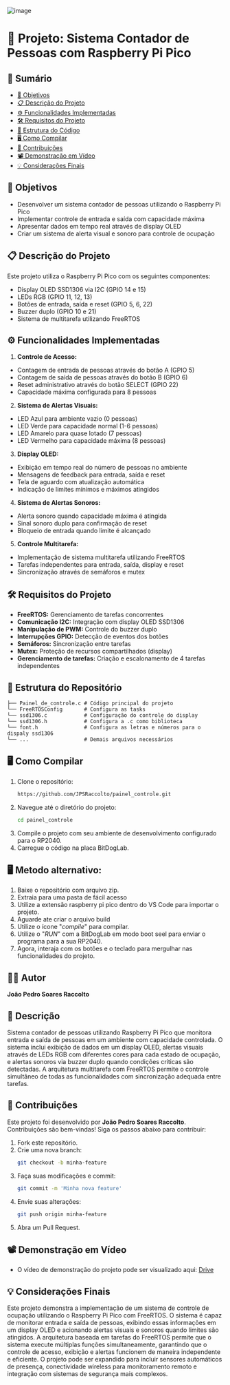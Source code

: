 ![image](https://github.com/user-attachments/assets/f2a5c9b8-6208-4723-8f46-1d74be421827)

# 👥 Projeto: Sistema Contador de Pessoas com Raspberry Pi Pico

## 📑 Sumário
- [🎯 Objetivos](#-objetivos)
- [📋 Descrição do Projeto](#-descrição-do-projeto)
- [⚙️ Funcionalidades Implementadas](#️-funcionalidades-implementadas)
- [🛠️ Requisitos do Projeto](#️-requisitos-do-projeto)
- [📂 Estrutura do Código](#-estrutura-do-código)
- [🖥️ Como Compilar](#️-como-compilar)
- [🤝 Contribuições](#-contribuições)
- [📽️ Demonstração em Vídeo](#️-demonstração-em-vídeo)
- [💡 Considerações Finais](#-considerações-finais)

## 🎯 Objetivos
- Desenvolver um sistema contador de pessoas utilizando o Raspberry Pi Pico
- Implementar controle de entrada e saída com capacidade máxima
- Apresentar dados em tempo real através de display OLED
- Criar um sistema de alerta visual e sonoro para controle de ocupação

## 📋 Descrição do Projeto
Este projeto utiliza o Raspberry Pi Pico com os seguintes componentes:

- Display OLED SSD1306 via I2C (GPIO 14 e 15)
- LEDs RGB (GPIO 11, 12, 13)
- Botões de entrada, saída e reset (GPIO 5, 6, 22)
- Buzzer duplo (GPIO 10 e 21)
- Sistema de multitarefa utilizando FreeRTOS

## ⚙️ Funcionalidades Implementadas
1. **Controle de Acesso:**
- Contagem de entrada de pessoas através do botão A (GPIO 5)
- Contagem de saída de pessoas através do botão B (GPIO 6)
- Reset administrativo através do botão SELECT (GPIO 22)
- Capacidade máxima configurada para 8 pessoas


2. **Sistema de Alertas Visuais:**
- LED Azul para ambiente vazio (0 pessoas)
- LED Verde para capacidade normal (1-6 pessoas)
- LED Amarelo para quase lotado (7 pessoas)
- LED Vermelho para capacidade máxima (8 pessoas)


3. **Display OLED:**
- Exibição em tempo real do número de pessoas no ambiente
- Mensagens de feedback para entrada, saída e reset
- Tela de aguardo com atualização automática
- Indicação de limites mínimos e máximos atingidos


4. **Sistema de Alertas Sonoros:**
- Alerta sonoro quando capacidade máxima é atingida
- Sinal sonoro duplo para confirmação de reset
- Bloqueio de entrada quando limite é alcançado


5. **Controle Multitarefa:**
- Implementação de sistema multitarefa utilizando FreeRTOS
- Tarefas independentes para entrada, saída, display e reset
- Sincronização através de semáforos e mutex

## 🛠️ Requisitos do Projeto
- **FreeRTOS:** Gerenciamento de tarefas concorrentes
- **Comunicação I2C:** Integração com display OLED SSD1306
- **Manipulação de PWM:** Controle do buzzer duplo
- **Interrupções GPIO:** Detecção de eventos dos botões
- **Semáforos:** Sincronização entre tarefas
- **Mutex:** Proteção de recursos compartilhados (display)
- **Gerenciamento de tarefas:** Criação e escalonamento de 4 tarefas independentes


## 📂 Estrutura do Repositório
```
├── Painel_de_controle.c # Código principal do projeto
└── FreeRTOSConfig       # Configura as tasks
└── ssd1306.c            # Configuração do controle do display
└── ssd1306.h            # Configura a .c como biblioteca
└── font.h               # Configura as letras e números para o dispaly ssd1306
└── ...                  # Demais arquivos necessários
```

## 🖥️ Como Compilar
1. Clone o repositório:
   ```bash
   https://github.com/JPSRaccolto/painel_controle.git
   ```
2. Navegue até o diretório do projeto:
   ```bash
   cd painel_controle
   ```
3. Compile o projeto com seu ambiente de desenvolvimento configurado para o RP2040.
4. Carregue o código na placa BitDogLab.

## 🖥️ Metodo alternativo:
1. Baixe o repositório com arquivo zip.
2. Extraia para uma pasta de fácil acesso
3. Utilize a extensão raspberry pi pico dentro do VS Code para importar o projeto.
4. Aguarde ate criar o arquivo build
5. Utilize o ícone "_compile_" para compilar.
6. Utilize o "_RUN_" com a BitDogLab em modo boot seel para enviar o programa para a sua RP2040.
7. Agora, interaja com os botões e o teclado para mergulhar nas funcionalidades do projeto.

## 🧑‍💻 Autor
**João Pedro Soares Raccolto**

## 📝 Descrição
Sistema contador de pessoas utilizando Raspberry Pi Pico que monitora entrada e saída de pessoas em um ambiente com capacidade controlada. O sistema inclui exibição de dados em um display OLED, alertas visuais através de LEDs RGB com diferentes cores para cada estado de ocupação, e alertas sonoros via buzzer duplo quando condições críticas são detectadas. A arquitetura multitarefa com FreeRTOS permite o controle simultâneo de todas as funcionalidades com sincronização adequada entre tarefas.

## 🤝 Contribuições
Este projeto foi desenvolvido por **João Pedro Soares Raccolto**.
Contribuições são bem-vindas! Siga os passos abaixo para contribuir:

1. Fork este repositório.
2. Crie uma nova branch:
   ```bash
   git checkout -b minha-feature
   ```
3. Faça suas modificações e commit:
   ```bash
   git commit -m 'Minha nova feature'
   ```
4. Envie suas alterações:
   ```bash
   git push origin minha-feature
   ```
5. Abra um Pull Request.

## 📽️ Demonstração em Vídeo
- O vídeo de demonstração do projeto pode ser visualizado aqui: [Drive](https://drive.google.com/file/d/1IUb76yNS-3-cBh5DgnDbzbEdSQXPKAor/view?usp=sharing)

## 💡 Considerações Finais
Este projeto demonstra a implementação de um sistema de controle de ocupação utilizando o Raspberry Pi Pico com FreeRTOS. O sistema é capaz de monitorar entrada e saída de pessoas, exibindo essas informações em um display OLED e acionando alertas visuais e sonoros quando limites são atingidos.
A arquitetura baseada em tarefas do FreeRTOS permite que o sistema execute múltiplas funções simultaneamente, garantindo que o controle de acesso, exibição e alertas funcionem de maneira independente e eficiente. O projeto pode ser expandido para incluir sensores automáticos de presença, conectividade wireless para monitoramento remoto e integração com sistemas de segurança mais complexos.
